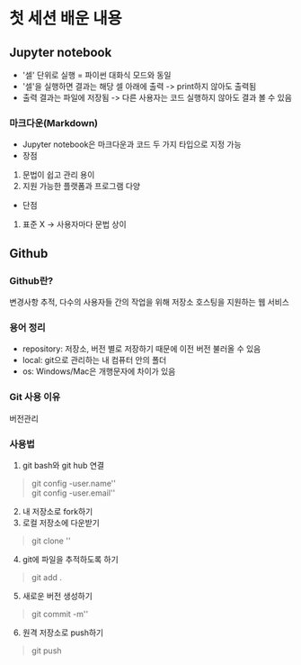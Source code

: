# 첫 세션 배운 내용
## Jupyter notebook
* '셀' 단위로 실행 = 파이썬 대화식 모드와 동일
* '셀'을 실행하면 결과는 해당 셀 아래에 출력 -> print하지 않아도 출력됨
* 출력 결과는 파일에 저장됨 -> 다른 사용자는 코드 실행하지 않아도 결과 볼 수 있음    
### 마크다운(Markdown)
* Jupyter notebook은 마크다운과 코드 두 가지 타입으로 지정 가능
* 장점
1. 문법이 쉽고 관리 용이
2. 지원 가능한 플랫폼과 프로그램 다양
* 단점
1. 표준 X -> 사용자마다 문법 상이         

## Github
### Github란?
변경사항 추적, 다수의 사용자들 간의 작업을 위해 저장소 호스팅을 지원하는 웹 서비스      
### 용어 정리
* repository: 저장소, 버전 별로 저장하기 때문에 이전 버전 불러올 수 있음
* local: git으로 관리하는 내 컴퓨터 안의 폴더
* os: Windows/Mac은 개행문자에 차이가 있음     
### Git 사용 이유
버전관리     
### 사용법
1. git bash와 git hub 연결
> git config -user.name''    
> git config -user.email''    
2. 내 저장소로 fork하기
3. 로컬 저장소에 다운받기
> git clone ''    
4. git에 파일을 추적하도록 하기
> git add .   
5. 새로운 버전 생성하기
> git commit -m''
6. 원격 저장소로 push하기
> git push



```python

```
